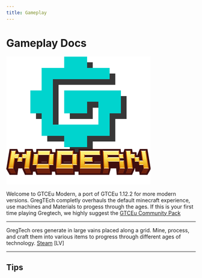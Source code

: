 ```yaml
---
title: Gameplay
---
```



# Gameplay Docs


![GTCEu Modern Logo](./assets/gregtech_logo.png)

Welcome to GTCEu Modern, a port of GTCEu 1.12.2 for more modern versions. GregTEch completly overhauls the default minecraft experience, use machines and Materials to progess through the ages.
If this is your first time playing Gregtech, we highly suggest the [GTCEu Community Pack](https://www.curseforge.com/minecraft/modpacks/gregtech-community-pack)

---

GregTech ores generate in large vains placed along a grid. Mine, process, and craft them into various items to progress through different ages of technology. 
[Steam](./Steam/index.md)
[LV]

---
## Tips